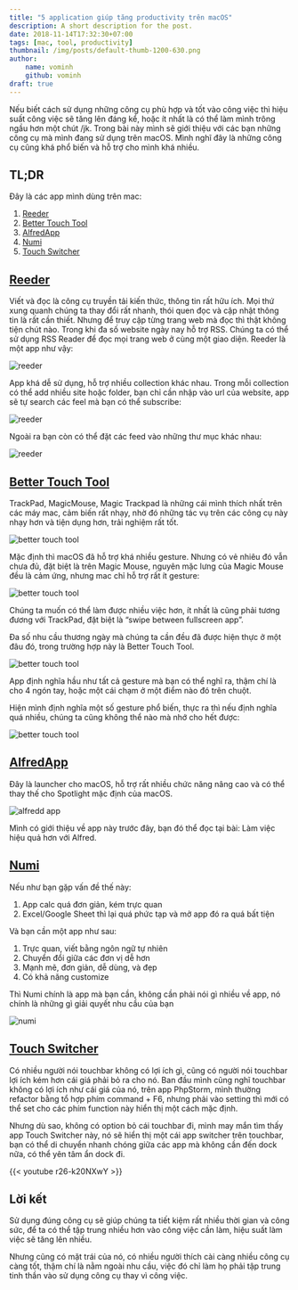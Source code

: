 ```yaml
---
title: "5 application giúp tăng productivity trên macOS"
description: A short description for the post.
date: 2018-11-14T17:32:30+07:00
tags: [mac, tool, productivity]
thumbnail: /img/posts/default-thumb-1200-630.png
author:
    name: vominh
    github: vominh
draft: true
---
```


Nếu biết cách sử dụng những công cụ phù hợp và tốt vào công việc thì hiệu suất công việc sẽ tăng lên đáng kể, hoặc ít nhất là có thể làm mình trông ngầu hơn một chút /jk. Trong bài này mình sẽ giới thiệu với các bạn những công cụ mà mình đang sử dụng trên macOS. Mình nghĩ đây là những công cụ cũng khá phổ biến và hỗ trợ cho mình khá nhiều.

## TL;DR

Đây là các app mình dùng trên mac:

1. [Reeder](http://reederapp.com/)
2. [Better Touch Tool](https://folivora.ai/)
3. [AlfredApp](https://www.alfredapp.com/)
4. [Numi](https://numi.io/)
5. [Touch Switcher](https://hazeover.com/touchswitcher.html)

## [Reeder](http://reederapp.com/)

Viết và đọc là công cụ truyền tải kiến thức, thông tin rất hữu ích. Mọi thứ xung quanh chúng ta thay đổi rất nhanh, thói quen đọc và cập nhật thông tin là rất cần thiết. Nhưng để truy cập từng trang web mà đọc thì thật không tiện chút nào. Trong khi đa số website ngày nay hỗ trợ RSS. Chúng ta có thể sử dụng RSS Reader để đọc mọi trang web ở cùng một giao diện. Reeder là một app như vậy:

![reeder](https://cdn-images-1.medium.com/max/2000/1*N-6ORa5wuyU7Q9reZufovg.png)

App khá dễ sử dụng, hỗ trợ nhiều collection khác nhau. Trong mỗi collection có thể add nhiều site hoặc folder, bạn chỉ cần nhập vào url của website, app sẽ tự search các feel mà bạn có thể subscribe:

![reeder](https://cdn-images-1.medium.com/max/1600/1*KqcL4aKw6Dt2nXdU4JWm_w.png)

Ngoài ra bạn còn có thể đặt các feed vào những thư mục khác nhau:

![reeder](https://cdn-images-1.medium.com/max/2000/1*JYQHtLmpzJTXqZPUQZpD3g.png)

## [Better Touch Tool](https://folivora.ai/)

TrackPad, MagicMouse, Magic Trackpad là những cái mình thích nhất trên các máy mac, cảm biến rất nhạy, nhờ đó những tác vụ trên các công cụ này nhạy hơn và tiện dụng hơn, trải nghiệm rất tốt.

![better touch tool](https://cdn-images-1.medium.com/max/1600/1*-wInHZvoCHnKWYZcnNKc0w.png)

Mặc định thì macOS đã hỗ trợ khá nhiều gesture. Nhưng có vẻ nhiêu đó vẫn chưa đủ, đặt biệt là trên Magic Mouse, nguyên mặc lưng của Magic Mouse đều là cảm ứng, nhưng mac chỉ hỗ trợ rất ít gesture:

![better touch tool](https://cdn-images-1.medium.com/max/1600/1*dIexUbfl5-JYsRpUO3NX8w.png)

Chúng ta muốn có thể làm được nhiều việc hơn, ít nhất là cũng phải tương đương với TrackPad, đặt biệt là “swipe between fullscreen app”.

Đa số nhu cầu thương ngày mà chúng ta cần đều đã được hiện thực ở một đâu đó, trong trường hợp này là Better Touch Tool.

![better touch tool](https://cdn-images-1.medium.com/max/2000/1*VGoaGX_qG12E4uGpAw_jFw.png)

App định nghĩa hầu như tất cả gesture mà bạn có thể nghĩ ra, thậm chí là cho 4 ngón tay, hoặc một cái chạm ở một điểm nào đó trên chuột.

Hiện mình định nghĩa một số gesture phổ biến, thực ra thì nếu định nghĩa quá nhiều, chúng ta cũng không thể nào mà nhớ cho hết được:

![better touch tool](https://cdn-images-1.medium.com/max/2000/1*L7fU2DMZ7c4D34SF6o_bGg.png)

## [AlfredApp](https://www.alfredapp.com/)

Đây là launcher cho macOS, hỗ trợ rất nhiều chức năng nâng cao và có thể thay thế cho Spotlight mặc định của macOS.

![alfredd app](https://cdn-images-1.medium.com/max/2000/1*ti6wALPSXP9PifwJ7oLkJg.png)

Mình có giới thiệu về app này trước đây, bạn đó thể đọc tại bài: Làm việc hiệu quả hơn với Alfred.

## [Numi](https://numi.io/)

Nếu như bạn gặp vấn đề thế này:

1. App calc quá đơn giản, kém trực quan
1. Excel/Google Sheet thì lại quá phức tạp và mở app đó ra quá bất tiện

Và bạn cần một app như sau:

1. Trực quan, viết bằng ngôn ngữ tự nhiên
2. Chuyển đổi giữa các đơn vị dễ hơn
3. Mạnh mẽ, đơn giản, dễ dùng, và đẹp
4. Có khả năng customize

Thì Numi chính là app mà bạn cần, không cần phải nói gì nhiều về app, nó chính là những gì giải quyết nhu cầu của bạn

![numi](https://cdn-images-1.medium.com/max/2000/1*GPA2FDbQEqX3d7v3KApDfg.png)

## [Touch Switcher](https://hazeover.com/touchswitcher.html)

Có nhiều người nói touchbar không có lợi ích gì, cũng có người nói touchbar lợi ích kém hơn cái giá phải bỏ ra cho nó. Ban đầu mình cũng nghĩ touchbar không có lợi ích như cái giá của nó, trên app PhpStorm, mình thường refactor bằng tổ hợp phím command + F6, nhưng phải vào setting thì mới có thể set cho các phím function này hiển thị một cách mặc định.

Nhưng dù sao, không có option bỏ cái touchbar đi, mình may mắn tìm thấy app Touch Switcher này, nó sẽ hiển thị một cái app switcher trên touchbar, bạn có thể di chuyển nhanh chóng giữa các app mà không cần đến dock nữa, có thể yên tâm ẩn dock đi.

{{< youtube r26-k20NXwY >}}

## Lời kết

Sử dụng đúng công cụ sẽ giúp chúng ta tiết kiệm rất nhiều thời gian và công sức, để ta có thể tập trung nhiều hơn vào công việc cần làm, hiệu suất làm việc sẽ tăng lên nhiều.

Nhưng cũng có mặt trái của nó, có nhiều người thích cài càng nhiều công cụ càng tốt, thậm chí là nằm ngoài nhu cầu, việc đó chỉ làm họ phải tập trung tinh thần vào sử dụng công cụ thay vì công việc.
